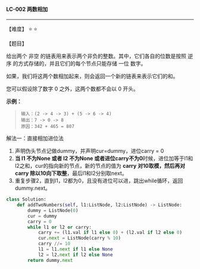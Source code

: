 #### LC-002 两数相加

------

【难度】 ⭐ ⭐

【题目】

给出两个 非空 的链表用来表示两个非负的整数。其中，它们各自的位数是按照 逆序 的方式存储的，并且它们的每个节点只能存储 一位 数字。

如果，我们将这两个数相加起来，则会返回一个新的链表来表示它们的和。

您可以假设除了数字 0 之外，这两个数都不会以 0 开头。

**示例：**

>   ```
>   输入：(2 -> 4 -> 3) + (5 -> 6 -> 4)
>   输出：7 -> 0 -> 8
>   原因：342 + 465 = 807
>   ```



解法一：直接相加进位法

1.  声明伪头节点记做dummy，并声明cur=dummy，进位carry = 0
2.  **当 l1 不为None 或者 l2 不为None 或者进位carry不为0**时候，进位加等于l1和l2之和，cur的指向新的节点，新的节点的值为 **carry 对10取模，然后再对carry 除以10向下取整**，最后l1和l2分别取next。
3.  重复步骤2，直到l1，l2都为0，且没有进位可以进，跳出while循环，返回dummy.next。

```python
class Solution:
    def addTwoNumbers(self, l1:ListNode, l2:ListNode) -> ListNode:
        dummy = ListNode(0)
        cur = dummy
        carry = 0
        while l1 or l2 or carry:
            carry += (l1.val if l1 else 0) + (l2.val if l2 else 0)
            cur.next = ListNode(carry % 10)
            carry //= 10
            l1 = l1.next if l1 else None
            l2 = l2.next if l2 else None
        return dummy.next
```

